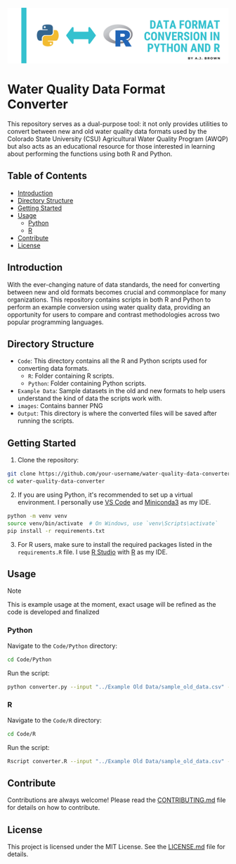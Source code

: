 ![Banner](/images/RtoPyBanner.png)
# Water Quality Data Format Converter

This repository serves as a dual-purpose tool: it not only provides utilities to convert between new and old water quality data formats used by the Colorado State University (CSU) Agricultural Water Quality Program (AWQP) but also acts as an educational resource for those interested in learning about performing the functions using both R and Python.

## Table of Contents

- [Introduction](#introduction)
- [Directory Structure](#directory-structure)
- [Getting Started](#getting-started)
- [Usage](#usage)
    - [Python](#python)
    - [R](#R)
- [Contribute](#contribute)
- [License](#license)

## Introduction

With the ever-changing nature of data standards, the need for converting between new and old formats becomes crucial and commonplace for many organizations. This repository contains scripts in both R and Python to perform an example conversion using water quality data, providing an opportunity for users to compare and contrast methodologies across two popular programming languages.

## Directory Structure

- `Code`: This directory contains all the R and Python scripts used for converting data formats.
  - `R`: Folder containing R scripts.
  - `Python`: Folder containing Python scripts.
- `Example Data`: Sample datasets in the old and new formats to help users understand the kind of data the scripts work with.
- `images`: Contains banner PNG
- `Output`: This directory is where the converted files will be saved after running the scripts.

## Getting Started

1. Clone the repository:
```bash
git clone https://github.com/your-username/water-quality-data-converter.git
cd water-quality-data-converter
```

2. If you are using Python, it's recommended to set up a virtual environment.
I personally use [VS Code](https://code.visualstudio.com/) and [Miniconda3](https://docs.conda.io/projects/miniconda/en/latest/) as my IDE.
```bash
python -m venv venv
source venv/bin/activate  # On Windows, use `venv\Scripts\activate`
pip install -r requirements.txt
```


3. For R users, make sure to install the required packages listed in the `requirements.R` file. I use [R Studio](https://posit.co/download/rstudio-desktop/) with [R](https://www.r-project.org/) as my IDE.

## Usage
> [!NOTE]  
> This is example usage at the moment, exact usage will be refined as the code is developed and finalized


### Python

Navigate to the `Code/Python` directory:

```bash
cd Code/Python
```

Run the script:

```bash
python converter.py --input "../Example Old Data/sample_old_data.csv" --output "../Output/sample_new_data.csv"
```

### R

Navigate to the `Code/R` directory:

```bash
cd Code/R
```

Run the script:

```bash
Rscript converter.R --input "../Example Old Data/sample_old_data.csv" --output "../Output/sample_new_data.csv"
```

## Contribute

Contributions are always welcome! Please read the [CONTRIBUTING.md](CONTRIBUTING.md) file for details on how to contribute.

## License

This project is licensed under the MIT License. See the [LICENSE.md](LICENSE.md) file for details.
